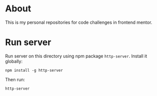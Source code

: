 # About

This is my personal repositories for code challenges in frontend mentor.

# Run server

Run server on this directory using npm package `http-server`. Install it globally:

```
npm install -g http-server
```

Then run:

```
http-server
```